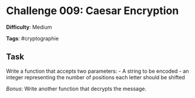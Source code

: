 # Challenge 009: Caesar Encryption

**Difficulty**: Medium

**Tags**: #cryptographie

## Task

Write a function that accepts two parameters:
    - A string to be encoded
    - an integer representing the number of positions each letter should be shifted

_Bonus_: Write another function that decrypts the message.

 
